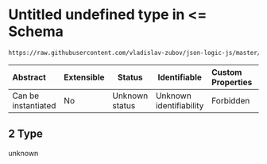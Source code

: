 # Untitled undefined type in &lt;= Schema

```txt
https://raw.githubusercontent.com/vladislav-zubov/json-logic-js/master/schemas/operators/numeric/lessEqual.json#/examples/2
```




| Abstract            | Extensible | Status         | Identifiable            | Custom Properties | Additional Properties | Access Restrictions | Defined In                                                                  |
| :------------------ | ---------- | -------------- | ----------------------- | :---------------- | --------------------- | ------------------- | --------------------------------------------------------------------------- |
| Can be instantiated | No         | Unknown status | Unknown identifiability | Forbidden         | Allowed               | none                | [lessEqual.json\*](operators/numeric/lessEqual.json "open original schema") |

## 2 Type

unknown

